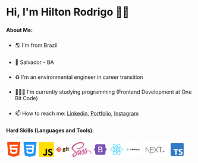 <h1>Hi, I'm Hilton Rodrigo 👋🏽</h1>

###

**About Me:**

###

- :earth_americas: I'm from Brazil

###

- 📍 Salvador - BA

###

- ♻️ I'm an environmental engineer in career transition

###

- 👨🏽‍💻 I'm currently studying programming (Frontend Development at One Bit Code)

###

- 📫 How to reach me: <a href="https://www.linkedin.com/in/hrodrigomota/" target="_blank">Linkedin</a>, <a href="https://my-portfolio-hrodrigomota.vercel.app/" target="_blank">Portfolio</a>, <a href="https://www.instagram.com/hrodrigomota" target="_blank">Instagram</a>

###

**Hard Skills (Languages and Tools):**

###

<div align="left">
  <img height="40" src="./images/html-5.png" alt="HTML logo">
  <img height="40" src="./images/css-3.png" alt="CSS logo">
  <img height="40" src="./images/js.png" alt="JavaScript logo">
  <img height="40" src="./images/git.png" alt="Git logo">
  <img height="40" src="./images/sass.svg" alt="SASS logo">
  <img height="40" src="./images/bootstrap.png" alt="Bootstrap logo">
  <img height="40" src="./images/react.png" alt="React logo">
  <img height="40" src="./images/tailwind-css.png" alt="TailwnindCSS logo">
  <img height="40" src="./images/nextjs.jpg" alt="Nextjs logo">
  <img height="40" src="./images/typescript.png" alt="TypeScript logo">
</div>


<!--
**hrodrigomota/hrodrigomota** is a ✨ _special_ ✨ repository because its `README.md` (this file) appears on your GitHub profile.

Here are some ideas to get you started:

- 🔭 I’m currently working on ...
- 🌱 I’m currently learning ...
- 👯 I’m looking to collaborate on ...
- 🤔 I’m looking for help with ...
- 💬 Ask me about ...
- 📫 How to reach me: ...
- 😄 Pronouns: ...
- ⚡ Fun fact: ...
-->
